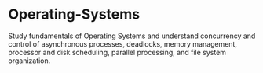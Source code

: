 # Operating-Systems
Study fundamentals of Operating Systems and understand concurrency and control of asynchronous processes, deadlocks, memory management, processor and disk scheduling, parallel processing, and file system organization.
